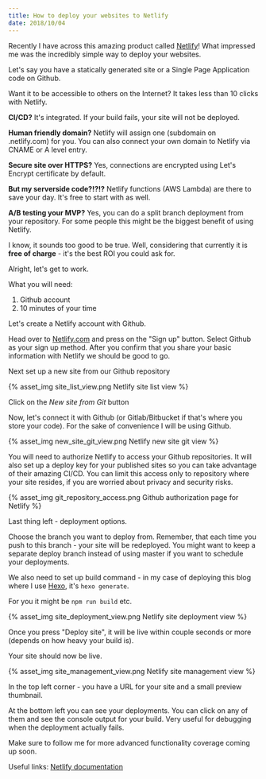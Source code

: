 ```yaml
---
title: How to deploy your websites to Netlify
date: 2018/10/04
---
```

Recently I have across this amazing product called [Netlify](https://netlify.com)! What impressed me was the incredibly simple way to deploy your websites.

Let's say you have a statically generated site or a Single Page Application code on Github.

Want it to be accessible to others on the Internet?
It takes less than 10 clicks with Netlify.

**CI/CD?** It's integrated. If your build fails, your site will not be deployed.

**Human friendly domain?** Netlify will assign one (subdomain on .netlify.com) for you. You can also connect your own domain to Netlify via CNAME or A level entry.

**Secure site over HTTPS?** Yes, connections are encrypted using Let's Encrypt certificate by default.

**But my serverside code?!?!?** Netlify functions (AWS Lambda) are there to save your day. It's free to start with as well.

**A/B testing your MVP?** Yes, you can do a split branch deployment from your repository. For some people this might be the biggest benefit of using Netlify.

I know, it sounds too good to be true. Well, considering that currently it is **free of charge** - it's the best ROI you could ask for.

Alright, let's get to work.

What you will need:

1. Github account
2. 10 minutes of your time

Let's create a Netlify account with Github.

Head over to [Netlify.com](https://netlify.com) and press on the "Sign up" button. Select Github as your sign up method.
After you confirm that you share your basic information with Netlify we should be good to go.

Next set up a new site from our Github repository

{% asset_img site_list_view.png Netlify site list view %}

Click on the *New site from Git* button

Now, let's connect it with Github (or Gitlab/Bitbucket if that's where you store your code).
For the sake of convenience I will be using Github.

{% asset_img new_site_git_view.png Netlify new site git view %}

You will need to authorize Netlify to access your Github repositories. It will also set up a deploy key for your published sites so you can take advantage of their amazing CI/CD.
You can limit this access only to repository where your site resides, if you are worried about privacy and security risks.

{% asset_img git_repository_access.png Github authorization page for Netlify %}

Last thing left - deployment options.

Choose the branch you want to deploy from. Remember, that each time you push to this branch - your site will be redeployed.
You might want to keep a separate deploy branch instead of using master if you want to schedule your deployments.

We also need to set up build command - in my case of deploying this blog where I use [Hexo](https://hexo.io), it's `hexo generate`.

For you it might be `npm run build` etc.

{% asset_img site_deployment_view.png Netlify site deployment view %}

Once you press "Deploy site", it will be live within couple seconds or more (depends on how heavy your build is).

Your site should now be live.

{% asset_img site_management_view.png Netlify site management view %}

In the top left corner - you have a URL for your site and a small preview thumbnail.

At the bottom left you can see your deployments. You can click on any of them and see the console output for your build.
Very useful for debugging when the deployment actually fails.

Make sure to follow me for more advanced functionality coverage coming up soon.

Useful links:
[Netlify documentation](https://www.netlify.com/docs/)
